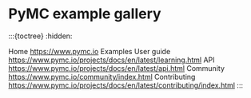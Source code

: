# PyMC example gallery

:::{toctree}
:hidden:

Home <https://www.pymc.io>
Examples <gallery>
User guide <https://www.pymc.io/projects/docs/en/latest/learning.html>
API <https://www.pymc.io/projects/docs/en/latest/api.html>
Community <https://www.pymc.io/community/index.html>
Contributing <https://www.pymc.io/projects/docs/en/latest/contributing/index.html>
:::
